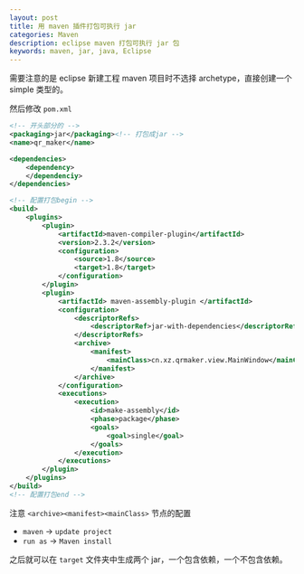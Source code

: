 ```yaml
---
layout: post
title: 用 maven 插件打包可执行 jar
categories: Maven
description: eclipse maven 打包可执行 jar 包
keywords: maven, jar, java, Eclipse
---
```


需要注意的是 eclipse 新建工程 maven 项目时不选择 archetype，直接创建一个 simple 类型的。

然后修改 `pom.xml`

```xml
<!-- 开头部分的 -->
<packaging>jar</packaging><!-- 打包成jar -->
<name>qr_maker</name>

<dependencies>
    <dependency>
    </dependenciy>
</dependencies>

<!-- 配置打包begin -->
<build>
    <plugins>
        <plugin>
            <artifactId>maven-compiler-plugin</artifactId>
            <version>2.3.2</version>
            <configuration>
                <source>1.8</source>
                <target>1.8</target>
            </configuration>
        </plugin>
        <plugin>
            <artifactId> maven-assembly-plugin </artifactId>
            <configuration>
                <descriptorRefs>
                    <descriptorRef>jar-with-dependencies</descriptorRef>
                </descriptorRefs>
                <archive>
                    <manifest>
                        <mainClass>cn.xz.qrmaker.view.MainWindow</mainClass>
                    </manifest>
                </archive>
            </configuration>
            <executions>
                <execution>
                    <id>make-assembly</id>
                    <phase>package</phase>
                    <goals>
                        <goal>single</goal>
                    </goals>
                </execution>
            </executions>
        </plugin>
    </plugins>
</build>
<!-- 配置打包end -->
```

注意 `<archive><manifest><mainClass>` 节点的配置


- `maven` -> `update project`
- `run as` -> `Maven install`

之后就可以在 `target` 文件夹中生成两个 jar，一个包含依赖，一个不包含依赖。
